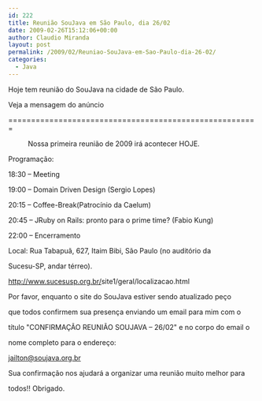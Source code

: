 ```yaml
---
id: 222
title: Reunião SouJava em São Paulo, dia 26/02
date: 2009-02-26T15:12:06+00:00
author: Claudio Miranda
layout: post
permalink: /2009/02/Reuniao-SouJava-em-Sao-Paulo-dia-26-02/
categories:
  - Java
---
```

Hoje tem reuni&atilde;o do SouJava na cidade de S&atilde;o Paulo.

Veja a mensagem do an&uacute;ncio

=======================================================

<p style="margin-left: 40px;">
  Nossa primeira reuni&atilde;o de 2009 ir&aacute; acontecer HOJE.
</p>

Programa&ccedil;&atilde;o:

18:30 &#8211; Meeting
  
19:00 &#8211; Domain Driven Design (Sergio Lopes)
  
20:15 &#8211; Coffee-Break(Patroc&iacute;nio da Caelum)
  
20:45 &#8211; JRuby on Rails: pronto para o prime time? (Fabio Kung)
  
22:00 &#8211; Encerramento

Local: Rua Tabapu&atilde;, 627, Itaim Bibi, S&atilde;o Paulo (no audit&oacute;rio da
  
Sucesu-SP, andar t&eacute;rreo).
  
<a target="_blank" href="http://www.sucesusp.org.br/site1/geral/localizacao.html">http://www.sucesusp.org.br/<wbr></wbr>site1/geral/localizacao.html</a>

Por favor, enquanto o site do SouJava estiver sendo atualizado pe&ccedil;o
  
que todos confirmem sua presen&ccedil;a enviando um email para mim com o
  
t&iacute;tulo "CONFIRMA&Ccedil;&Atilde;O REUNI&Atilde;O SOUJAVA &#8211; 26/02" e no corpo do email o
  
nome completo para o endere&ccedil;o:

<jailton@soujava.org.br>

Sua confirma&ccedil;&atilde;o nos ajudar&aacute; a organizar uma reuni&atilde;o muito melhor para
  
todos!! Obrigado.